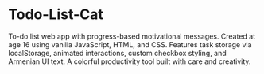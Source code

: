 # Todo-List-Cat
To-do list web app with progress-based motivational messages. Created at age 16 using vanilla JavaScript, HTML, and CSS. Features task storage via localStorage, animated interactions, custom checkbox styling, and Armenian UI text. A colorful productivity tool built with care and creativity.
